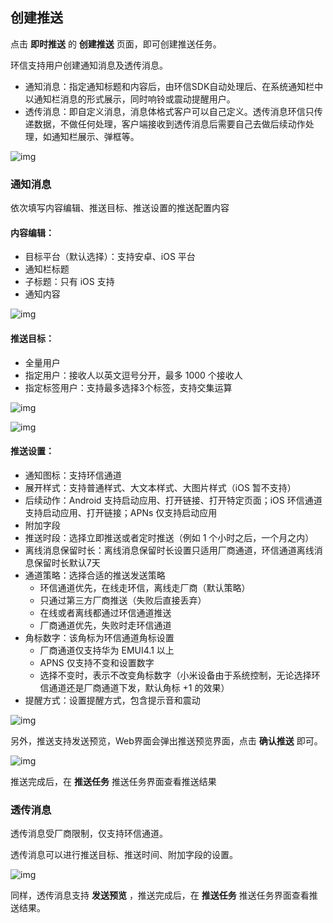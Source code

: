 ## 创建推送

点击 **即时推送** 的 **创建推送** 页面，即可创建推送任务。

环信支持用户创建通知消息及透传消息。

- 通知消息：指定通知标题和内容后，由环信SDK自动处理后、在系统通知栏中以通知栏消息的形式展示，同时响铃或震动提醒用户。
- 透传消息：即自定义消息，消息体格式客户可以自己定义。透传消息环信只传递数据，不做任何处理，客户端接收到透传消息后需要自己去做后续动作处理，如通知栏展示、弹框等。

![img](/images/instantpush/push_notification_create.png)

### 通知消息

依次填写内容编辑、推送目标、推送设置的推送配置内容

#### 内容编辑：

- 目标平台（默认选择）：支持安卓、iOS 平台
- 通知栏标题
- 子标题：只有 iOS 支持
- 通知内容

![img](/images/instantpush/push_notification_edit.png)

#### 推送目标：

- 全量用户
- 指定用户：接收人以英文逗号分开，最多 1000 个接收人
- 指定标签用户：支持最多选择3个标签，支持交集运算

![img](/images/instantpush/push_user_certain.png)

![img](/images/instantpush/push_user_tagged.png)

#### 推送设置：

- 通知图标：支持环信通道
- 展开样式：支持普通样式、大文本样式、大图片样式（iOS 暂不支持）
- 后续动作：Android 支持启动应用、打开链接、打开特定页面；iOS 环信通道支持启动应用、打开链接；APNs 仅支持启动应用
- 附加字段
- 推送时段：选择立即推送或者定时推送（例如 1 个小时之后，一个月之内）
- 离线消息保留时长：离线消息保留时长设置只适用厂商通道，环信通道离线消息保留时长默认7天
- 通道策略：选择合适的推送发送策略
  - 环信通道优先，在线走环信，离线走厂商（默认策略）
  - 只通过第三方厂商推送（失败后直接丢弃）
  - 在线或者离线都通过环信通道推送
  - 厂商通道优先，失败时走环信通道
- 角标数字：该角标为环信通道角标设置
  - 厂商通道仅支持华为 EMUI4.1 以上
  - APNS 仅支持不变和设置数字
  - 选择不变时，表示不改变角标数字（小米设备由于系统控制，无论选择环信通道还是厂商通道下发，默认角标 +1 的效果）
- 提醒方式：设置提醒方式，包含提示音和震动

![img](/images/instantpush/push_setting.png)

另外，推送支持发送预览，Web界面会弹出推送预览界面，点击 **确认推送** 即可。

![img](/images/instantpush/push_preview.png)

推送完成后，在 **推送任务** 推送任务界面查看推送结果

### 透传消息

透传消息受厂商限制，仅支持环信通道。

透传消息可以进行推送目标、推送时间、附加字段的设置。

![img](/images/instantpush/push_transparent_message.png)

同样，透传消息支持 **发送预览** ，推送完成后，在 **推送任务** 推送任务界面查看推送结果。